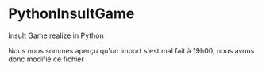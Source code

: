 # PythonInsultGame
Insult Game realize in Python

Nous nous sommes aperçu qu'un import s'est mal fait à 19h00, nous avons donc modifié ce fichier
